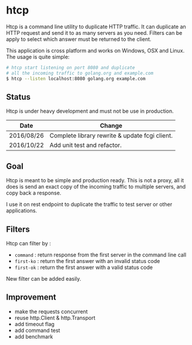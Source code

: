# htcp
Htcp is a command line utility to duplicate HTTP traffic. It can duplicate an HTTP request
and send it to as many servers as you need. Filters can be apply to select which answer
must be returned to the client.

This application is cross platform and works on Windows, OSX and Linux.
The usage is quite simple:

```bash
# htcp start listening on port 8080 and duplicate
# all the incoming traffic to golang.org and example.com
$ htcp --listen localhost:8080 golang.org example.com
```

## Status
Htcp is under heavy development and must not be use in production.

|    Date    |                     Change                     |
|------------|------------------------------------------------|
| 2016/08/26 | Complete library rewrite & update fcgi client. |
| 2016/10/22 | Add unit test and refactor.                    |


## Goal
Htcp is meant to be simple and production ready. This is not a proxy,
all it does is send an exact copy of the incoming traffic to multiple servers,
and copy back a response.

I use it on rest endpoint to duplicate the traffic to test server or other applications.

## Filters
Htcp can filter by :

- `command` : return response from the first server in the command line call
- `first-ko` : return the first answer with an invalid status code
- `first-ok` : return the first answer with a valid status code

New filter can be added easily.

## Improvement
- make the requests concurrent
- reuse http.Client & http.Transport
- add timeout flag
- add command test
- add benchmark
